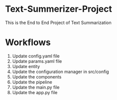 # Text-Summerizer-Project
This is the End to End Project of Text Summarization

# Workflows

1. Update config.yaml file
2. Update params.yaml file
3. Update entity
4. Update the configuration manager in src/config
5. Update the components
6. Update the pipeline
7. Update the main.py file
8. Update the app.py file